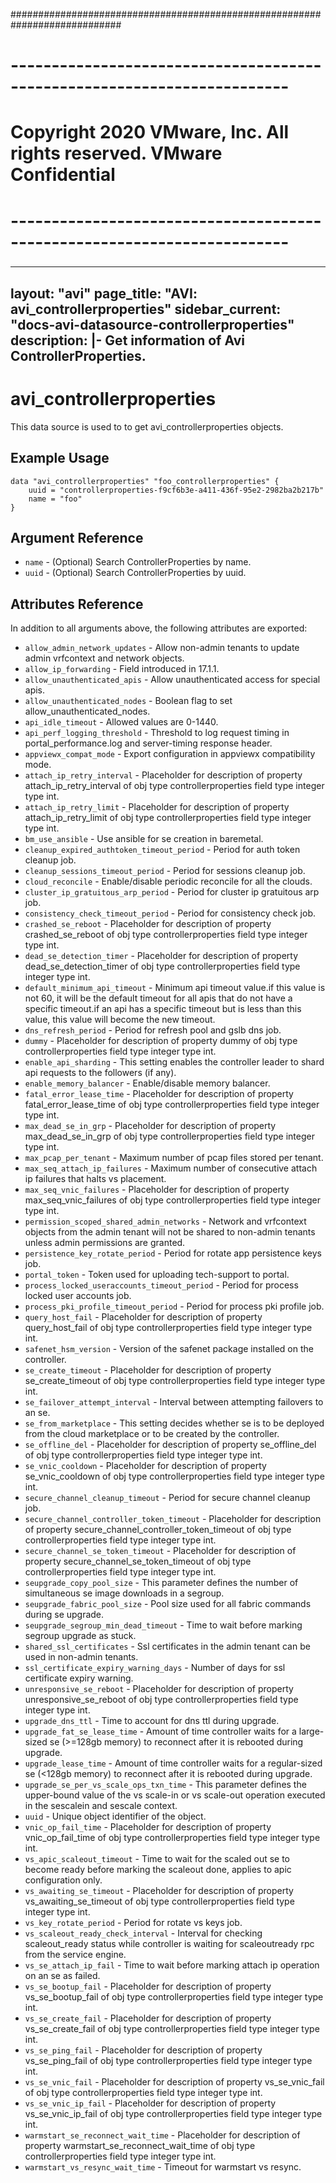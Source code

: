 ############################################################################
# ------------------------------------------------------------------------
# Copyright 2020 VMware, Inc.  All rights reserved. VMware Confidential
# ------------------------------------------------------------------------
###

---
layout: "avi"
page_title: "AVI: avi_controllerproperties"
sidebar_current: "docs-avi-datasource-controllerproperties"
description: |-
  Get information of Avi ControllerProperties.
---

# avi_controllerproperties

This data source is used to to get avi_controllerproperties objects.

## Example Usage

```hcl
data "avi_controllerproperties" "foo_controllerproperties" {
    uuid = "controllerproperties-f9cf6b3e-a411-436f-95e2-2982ba2b217b"
    name = "foo"
}
```

## Argument Reference

* `name` - (Optional) Search ControllerProperties by name.
* `uuid` - (Optional) Search ControllerProperties by uuid.

## Attributes Reference

In addition to all arguments above, the following attributes are exported:

* `allow_admin_network_updates` - Allow non-admin tenants to update admin vrfcontext and network objects.
* `allow_ip_forwarding` - Field introduced in 17.1.1.
* `allow_unauthenticated_apis` - Allow unauthenticated access for special apis.
* `allow_unauthenticated_nodes` - Boolean flag to set allow_unauthenticated_nodes.
* `api_idle_timeout` - Allowed values are 0-1440.
* `api_perf_logging_threshold` - Threshold to log request timing in portal_performance.log and server-timing response header.
* `appviewx_compat_mode` - Export configuration in appviewx compatibility mode.
* `attach_ip_retry_interval` - Placeholder for description of property attach_ip_retry_interval of obj type controllerproperties field type integer  type int.
* `attach_ip_retry_limit` - Placeholder for description of property attach_ip_retry_limit of obj type controllerproperties field type integer  type int.
* `bm_use_ansible` - Use ansible for se creation in baremetal.
* `cleanup_expired_authtoken_timeout_period` - Period for auth token cleanup job.
* `cleanup_sessions_timeout_period` - Period for sessions cleanup job.
* `cloud_reconcile` - Enable/disable periodic reconcile for all the clouds.
* `cluster_ip_gratuitous_arp_period` - Period for cluster ip gratuitous arp job.
* `consistency_check_timeout_period` - Period for consistency check job.
* `crashed_se_reboot` - Placeholder for description of property crashed_se_reboot of obj type controllerproperties field type integer  type int.
* `dead_se_detection_timer` - Placeholder for description of property dead_se_detection_timer of obj type controllerproperties field type integer  type int.
* `default_minimum_api_timeout` - Minimum api timeout value.if this value is not 60, it will be the default timeout for all apis that do not have a specific timeout.if an api has a specific timeout but is less than this value, this value will become the new timeout.
* `dns_refresh_period` - Period for refresh pool and gslb dns job.
* `dummy` - Placeholder for description of property dummy of obj type controllerproperties field type integer  type int.
* `enable_api_sharding` - This setting enables the controller leader to shard api requests to the followers (if any).
* `enable_memory_balancer` - Enable/disable memory balancer.
* `fatal_error_lease_time` - Placeholder for description of property fatal_error_lease_time of obj type controllerproperties field type integer  type int.
* `max_dead_se_in_grp` - Placeholder for description of property max_dead_se_in_grp of obj type controllerproperties field type integer  type int.
* `max_pcap_per_tenant` - Maximum number of pcap files stored per tenant.
* `max_seq_attach_ip_failures` - Maximum number of consecutive attach ip failures that halts vs placement.
* `max_seq_vnic_failures` - Placeholder for description of property max_seq_vnic_failures of obj type controllerproperties field type integer  type int.
* `permission_scoped_shared_admin_networks` - Network and vrfcontext objects from the admin tenant will not be shared to non-admin tenants unless admin permissions are granted.
* `persistence_key_rotate_period` - Period for rotate app persistence keys job.
* `portal_token` - Token used for uploading tech-support to portal.
* `process_locked_useraccounts_timeout_period` - Period for process locked user accounts job.
* `process_pki_profile_timeout_period` - Period for process pki profile job.
* `query_host_fail` - Placeholder for description of property query_host_fail of obj type controllerproperties field type integer  type int.
* `safenet_hsm_version` - Version of the safenet package installed on the controller.
* `se_create_timeout` - Placeholder for description of property se_create_timeout of obj type controllerproperties field type integer  type int.
* `se_failover_attempt_interval` - Interval between attempting failovers to an se.
* `se_from_marketplace` - This setting decides whether se is to be deployed from the cloud marketplace or to be created by the controller.
* `se_offline_del` - Placeholder for description of property se_offline_del of obj type controllerproperties field type integer  type int.
* `se_vnic_cooldown` - Placeholder for description of property se_vnic_cooldown of obj type controllerproperties field type integer  type int.
* `secure_channel_cleanup_timeout` - Period for secure channel cleanup job.
* `secure_channel_controller_token_timeout` - Placeholder for description of property secure_channel_controller_token_timeout of obj type controllerproperties field type integer  type int.
* `secure_channel_se_token_timeout` - Placeholder for description of property secure_channel_se_token_timeout of obj type controllerproperties field type integer  type int.
* `seupgrade_copy_pool_size` - This parameter defines the number of simultaneous se image downloads in a segroup.
* `seupgrade_fabric_pool_size` - Pool size used for all fabric commands during se upgrade.
* `seupgrade_segroup_min_dead_timeout` - Time to wait before marking segroup upgrade as stuck.
* `shared_ssl_certificates` - Ssl certificates in the admin tenant can be used in non-admin tenants.
* `ssl_certificate_expiry_warning_days` - Number of days for ssl certificate expiry warning.
* `unresponsive_se_reboot` - Placeholder for description of property unresponsive_se_reboot of obj type controllerproperties field type integer  type int.
* `upgrade_dns_ttl` - Time to account for dns ttl during upgrade.
* `upgrade_fat_se_lease_time` - Amount of time controller waits for a large-sized se (>=128gb memory) to reconnect after it is rebooted during upgrade.
* `upgrade_lease_time` - Amount of time controller waits for a regular-sized se (<128gb memory) to reconnect after it is rebooted during upgrade.
* `upgrade_se_per_vs_scale_ops_txn_time` - This parameter defines the upper-bound value of the vs scale-in or vs scale-out operation executed in the sescalein and sescale context.
* `uuid` - Unique object identifier of the object.
* `vnic_op_fail_time` - Placeholder for description of property vnic_op_fail_time of obj type controllerproperties field type integer  type int.
* `vs_apic_scaleout_timeout` - Time to wait for the scaled out se to become ready before marking the scaleout done, applies to apic configuration only.
* `vs_awaiting_se_timeout` - Placeholder for description of property vs_awaiting_se_timeout of obj type controllerproperties field type integer  type int.
* `vs_key_rotate_period` - Period for rotate vs keys job.
* `vs_scaleout_ready_check_interval` - Interval for checking scaleout_ready status while controller is waiting for scaleoutready rpc from the service engine.
* `vs_se_attach_ip_fail` - Time to wait before marking attach ip operation on an se as failed.
* `vs_se_bootup_fail` - Placeholder for description of property vs_se_bootup_fail of obj type controllerproperties field type integer  type int.
* `vs_se_create_fail` - Placeholder for description of property vs_se_create_fail of obj type controllerproperties field type integer  type int.
* `vs_se_ping_fail` - Placeholder for description of property vs_se_ping_fail of obj type controllerproperties field type integer  type int.
* `vs_se_vnic_fail` - Placeholder for description of property vs_se_vnic_fail of obj type controllerproperties field type integer  type int.
* `vs_se_vnic_ip_fail` - Placeholder for description of property vs_se_vnic_ip_fail of obj type controllerproperties field type integer  type int.
* `warmstart_se_reconnect_wait_time` - Placeholder for description of property warmstart_se_reconnect_wait_time of obj type controllerproperties field type integer  type int.
* `warmstart_vs_resync_wait_time` - Timeout for warmstart vs resync.

